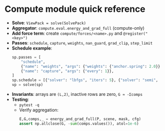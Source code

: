# Compute module quick reference

- **Solve**: `ViewPack = solve(SolvePack)`
- **Aggregator**: `compute.eval.energy_and_grad_full` (compute-only)
- **Add force term**: create `compute/forces/<name>.py` and `@register("<key>")`
- **Passes**: `schedule`, `capture`, `weights`, `nan_guard`, `grad_clip`, `step_limit`
- **Schedule example**:
  ```python
  sp.passes = [
      "schedule",
      {"name": "weights", "args": {"weights": {"anchor.spring": 2.0}}},
      {"name": "capture", "args": {"every": 1}},
  ]
  sp.schedule = [{"solver": "lbfgs", "iters": 5}, {"solver": "semi", "iters": 5}]
  vp = solve(sp)
  ```
- **Invariants**: arrays are `(L,2)`, inactive rows are zero, `G ≈ -Σcomps`
- **Testing**:
  - `pytest -q`
  - Verify aggregation:
    ```python
    E,G,comps,_ = energy_and_grad_full(P, scene, mask, cfg)
    assert np.allclose(G, -sum(comps.values()), atol=1e-6)
    ```
